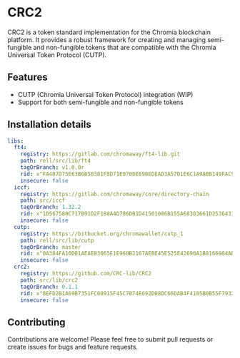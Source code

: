 # CRC2

CRC2 is a token standard implementation for the Chromia blockchain platform. It provides a robust framework for creating and managing semi-fungible and non-fungible tokens that are compatible with the Chromia Universal Token Protocol (CUTP).

## Features

- CUTP (Chromia Universal Token Protocol) integration (WIP)
- Support for both semi-fungible and non-fungible tokens


## Installation details

```yaml
libs:
  ft4:
    registry: https://gitlab.com/chromaway/ft4-lib.git
    path: rell/src/lib/ft4
    tagOrBranch: v1.0.0r
    rid: x"FA487D75E63B6B58381F8D71E0700E69BEDEAD3A57D1E6C1A9ABB149FAC9E65F"
    insecure: false
  iccf:
    registry: https://gitlab.com/chromaway/core/directory-chain
    path: src/iccf
    tagOrBranch: 1.32.2
    rid: x"1D567580C717B91D2F188A4D786DB1D41501086B155A68303661D25364314A4D"
    insecure: false
  cutp:
    registry: https://bitbucket.org/chromawallet/cutp_1
    path: rell/src/lib/cutp
    tagOrBranch: master
    rid: x"0A384FA10DB1AEAE83065E1E960B2167AEBE45E525E42690A1B8166984ADBE3C"
    insecure: false
  crc2:
    registry: https://github.com/CRC-lib/CRC2
    path: src/lib/crc2
    tagOrBranch: 0.1.1
    rid: x"8EFD2B1A69B7351FC08915F45C7874E692D08DC66DAB4F4105B0B55F793219FC"
    insecure: false
```

## Contributing

Contributions are welcome! Please feel free to submit pull requests or create issues for bugs and feature requests.
